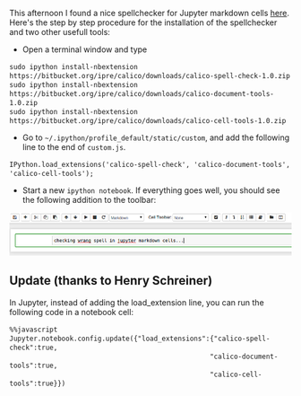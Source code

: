 <!--
.. title: Spell checking in Jupyter notebooks
.. slug: 2015-04-07-spell-checking-in-jupyter-notebooks
.. date: 2015-04-07 21:21:18 UTC+02:00
.. tags:
.. category:
.. link:
.. description:
.. type: text
-->

This afternoon I found a nice spellchecker for Jupyter markdown cells [here](http://calicoproject.org/ICalico). Here's the step by step procedure for the installation of the spellchecker and two other usefull tools:

  * Open a terminal window and type
```
sudo ipython install-nbextension https://bitbucket.org/ipre/calico/downloads/calico-spell-check-1.0.zip
sudo ipython install-nbextension https://bitbucket.org/ipre/calico/downloads/calico-document-tools-1.0.zip
sudo ipython install-nbextension https://bitbucket.org/ipre/calico/downloads/calico-cell-tools-1.0.zip
```
  * Go to `~/.ipython/profile_default/static/custom`, and add the following line to the end of `custom.js`.

```
IPython.load_extensions('calico-spell-check', 'calico-document-tools', 'calico-cell-tools');
```

  * Start a new `ipython notebook`. If everything goes well, you should see the following addition to the toolbar:

![ipython spellcheck toolbar](/ipython_toolbar_screenshot.png)

## Update (thanks to Henry Schreiner)
In Jupyter, instead of adding the load_extension line, you can run the following code in a notebook cell:

```
%%javascript
Jupyter.notebook.config.update({"load_extensions":{"calico-spell-check":true,
                                                  "calico-document-tools":true,
                                                  "calico-cell-tools":true}})
```
